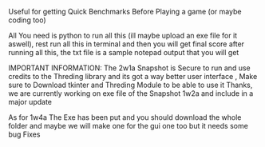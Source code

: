 Useful for getting Quick Benchmarks Before Playing a game (or maybe coding too)

All You need is python to run all this (ill maybe upload an exe file for it aswell), rest run all this in terminal and then you will get final score after running all this, the txt file is a sample notepad output that you will get

IMPORTANT INFORMATION: The 2w1a Snapshot is Secure to run and use credits to the Threding library and its got a way better user interface , Make sure to Download tkinter and Threding Module to be able to use it Thanks, we are currently working on exe file of the Snapshot 1w2a and include in a major update

As for 1w4a The Exe has been put and you should download the whole folder and maybe we will make one for the gui one too but it needs some bug Fixes

